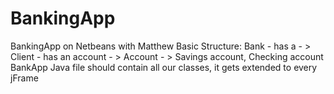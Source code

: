 # BankingApp
BankingApp on Netbeans with Matthew
Basic Structure:
Bank - has a - > 
Client - has an account - > 
Account  - > 
Savings account, Checking account
BankApp Java file should contain all our classes, it gets extended to every jFrame
